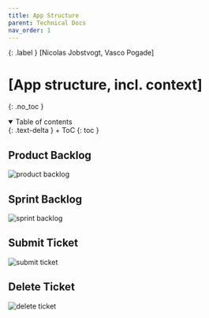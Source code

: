 ```yaml
---
title: App Structure
parent: Technical Docs
nav_order: 1
---
```


{: .label }
[Nicolas Jobstvogt, Vasco Pogade]

# [App structure, incl. context]
{: .no_toc }

<details open markdown="block">
{: .text-delta }
<summary>Table of contents</summary>
+ ToC
{: toc }
</details>

## Product Backlog
![product backlog](/SCRUM_Webapp_Project/assets/images/product_backlog.jpg)

## Sprint Backlog
![sprint backlog](/SCRUM_Webapp_Project/assets/images/sprint_backlog.jpg)

## Submit Ticket
![submit ticket](/SCRUM_Webapp_Project/assets/images/submit_ticket.jpg)

## Delete Ticket
![delete ticket](/SCRUM_Webapp_Project/assets/images/delete_ticket.jpg)
